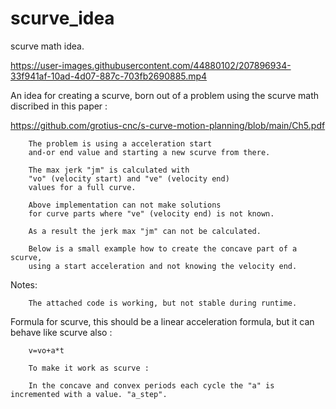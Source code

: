 # scurve_idea
scurve math idea.

https://user-images.githubusercontent.com/44880102/207896934-33f941af-10ad-4d07-887c-703fb2690885.mp4

An idea for creating a scurve, born out of a problem using the scurve math discribed in this paper :

https://github.com/grotius-cnc/s-curve-motion-planning/blob/main/Ch5.pdf

        The problem is using a acceleration start 
        and-or end value and starting a new scurve from there. 
        
        The max jerk "jm" is calculated with 
        "vo" (velocity start) and "ve" (velocity end) 
        values for a full curve. 
        
        Above implementation can not make solutions 
        for curve parts where "ve" (velocity end) is not known. 
        
        As a result the jerk max "jm" can not be calculated. 

        Below is a small example how to create the concave part of a scurve, 
        using a start acceleration and not knowing the velocity end.

Notes:

        The attached code is working, but not stable during runtime.
        
Formula for scurve, this should be a linear acceleration formula, but it can behave like scurve also :

        v=vo+a*t
        
        To make it work as scurve :
        
        In the concave and convex periods each cycle the "a" is incremented with a value. "a_step".
        
        
        
        
        
